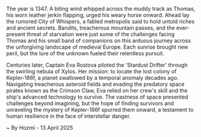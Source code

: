 
The year is 1347.  A biting wind whipped across the muddy track as Thomas, his worn leather jerkin flapping, urged his weary horse onward.  Ahead lay the rumored City of Whispers, a fabled metropolis said to hold untold riches and ancient secrets.  Bandits, treacherous mountain passes, and the ever-present threat of starvation were just some of the challenges facing Thomas and his small band of companions on this arduous journey across the unforgiving landscape of medieval Europe. Each sunrise brought new peril, but the lure of the unknown fueled their relentless pursuit.

Centuries later, Captain Eva Rostova piloted the 'Stardust Drifter' through the swirling nebula of Xylos.  Her mission: to locate the lost colony of Kepler-186f, a planet swallowed by a temporal anomaly decades ago. Navigating treacherous asteroid fields and evading the predatory space pirates known as the Crimson Claw, Eva relied on her crew's skill and the ship's advanced technology to survive. The vastness of space presented challenges beyond imagining, but the hope of finding survivors and unraveling the mystery of Kepler-186f spurred them onward, a testament to human resilience in the face of interstellar danger.

~ By Hozmi - 13 April 2025
